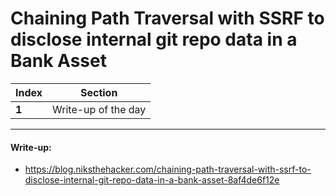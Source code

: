 # Chaining Path Traversal with SSRF to disclose internal git repo data in a Bank Asset

Index | Section
--- | ---
**1** | Write-up of the day

___


#### Write-up: 

* https://blog.niksthehacker.com/chaining-path-traversal-with-ssrf-to-disclose-internal-git-repo-data-in-a-bank-asset-8af4de6f12e
